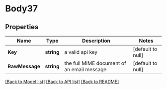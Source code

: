 # Body37

## Properties
Name | Type | Description | Notes
------------ | ------------- | ------------- | -------------
**Key** | **string** | a valid api key | [default to null]
**RawMessage** | **string** | the full MIME document of an email message | [default to null]

[[Back to Model list]](../README.md#documentation-for-models) [[Back to API list]](../README.md#documentation-for-api-endpoints) [[Back to README]](../README.md)


